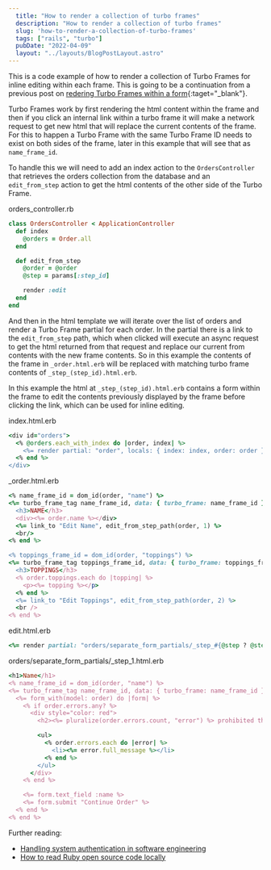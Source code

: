 ```yaml
---
  title: "How to render a collection of turbo frames"
  description: "How to render a collection of turbo frames"
  slug: 'how-to-render-a-collection-of-turbo-frames'
  tags: ["rails", "turbo"]
  pubDate: "2022-04-09"
  layout: "../layouts/BlogPostLayout.astro"
---
```


This is a code example of how to render a collection of Turbo Frames for inline editing within each frame. This is going to be a continuation from a previous post on [redering Turbo Frames within a form](https://tinytechtuts.com/2022-rendering-a-turbo-frame-inside-a-form){:taget="_blank"}. 

Turbo Frames work by first rendering the html content within the frame and then if you click an internal link within a turbo frame it will make a network request to get new html that will replace the current contents of the frame. For this to happen a Turbo Frame with the same Turbo Frame ID needs to exist on both sides of the frame, later in this example that will see that as `name_frame_id`.

To handle this we will need to add an index action to the `OrdersController` that retrieves the orders collection from the database and an `edit_from_step` action to get the html contents of the other side of the Turbo Frame.

orders_controller.rb
```ruby
class OrdersController < ApplicationController
  def index
    @orders = Order.all
  end

  def edit_from_step
    @order = @order
    @step = params[:step_id]

    render :edit
  end
end
```

And then in the html template we will iterate over the list of orders and render a Turbo Frame partial for each order. In the partial there is a link to the `edit_from_step` path, which when clicked will execute an async request to get the html returned from that request and replace our current from contents with the new frame contents. So in this example the contents of the frame in `_order.html.erb` will be replaced with matching turbo frame contents of `_step_(step_id).html.erb`. 

In this example the html at `_step_(step_id).html.erb` contains a form within the frame to edit the contents previously displayed by the frame before clicking the link, which can be used for inline editing.

index.html.erb
```ruby
<div id="orders">
  <% @orders.each_with_index do |order, index| %>
    <%= render partial: "order", locals: { index: index, order: order }  %>
  <% end %>
</div>
```

_order.html.erb
```ruby
<% name_frame_id = dom_id(order, "name") %>
<%= turbo_frame_tag name_frame_id, data: { turbo_frame: name_frame_id } do %>
  <h3>NAME</h3>
  <div><%= order.name %></div>
  <%= link_to "Edit Name", edit_from_step_path(order, 1) %>
  <br/>
<% end %>

<% toppings_frame_id = dom_id(order, "toppings") %>
<%= turbo_frame_tag toppings_frame_id, data: { turbo_frame: toppings_frame_id } do %>
  <h3>TOPPINGS</h3>
  <% order.toppings.each do |topping| %>
    <p><%= topping %></p>
  <% end %>
  <%= link_to "Edit Toppings", edit_from_step_path(order, 2) %>
  <br />
<% end %>
```

edit.html.erb
```ruby
<%= render partial: "orders/separate_form_partials/_step_#{@step ? @step : order.step}", locals: { order: @order } %>
```

orders/separate_form_partials/_step_1.html.erb
```ruby
<h1>Name</h1>
<% name_frame_id = dom_id(order, "name") %>
<%= turbo_frame_tag name_frame_id, data: { turbo_frame: name_frame_id } do %>
  <%= form_with(model: order) do |form| %>
    <% if order.errors.any? %>
      <div style="color: red">
        <h2><%= pluralize(order.errors.count, "error") %> prohibited this order from being saved:</h2>

        <ul>
          <% order.errors.each do |error| %>
            <li><%= error.full_message %></li>
          <% end %>
        </ul>
      </div>
    <% end %>

    <%= form.text_field :name %>
    <%= form.submit "Continue Order" %>
  <% end %>
<% end %>
```

Further reading:
- [Handling system authentication in software engineering](https://tinytechtuts.com/2022-system-auth-in-software-engineering)
- [How to read Ruby open source code locally](https://tinytechtuts.com/2022-how-to-read-ruby-open-source-code-locally)


